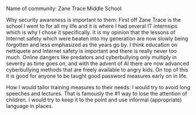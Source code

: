 Name of community: Zane Trace Middle School

Why security awareness is important to them: First off Zane Trace is the school I went to for all my life and it is where I had several IT internsips which is why I chose it specifically. It is my opinion that the lessons of Internet safety which were beaten into my generation are now slowly being forgotten and less emphasized as the years go by. I think education on nettiquete and Internet safety is important and there is really never too much. Online dangers like predators and cyberbullying only multiply in severity as time goes on, and with the advent of AI there are now advanced cyberbullying methods that are freely available to angry kids. On top of this it is good for anyone to be taught good password measures early on in life.

How I would tailor training measures to their needs: I would try to avoid long speeches and lectures. That is famously the #1 way to lose the attention of children. I would try to keep it to the point and use informal (appropriate) language in places. 
